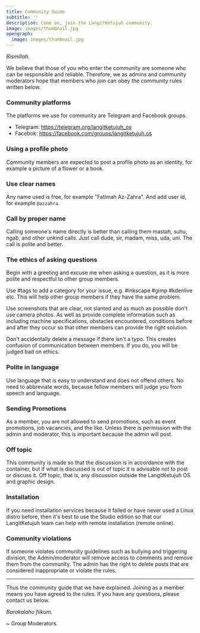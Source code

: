 ```yaml
---
title: Community Guide
subtitle: ''
description: Come on, join the LangitKetujuh community.
image: images/thumbnail.jpg
opengraph:
  image: images/thumbnail.jpg
---
```


_Bismillah._

We believe that those of you who enter the community are someone who can be responsible and reliable. Therefore, we as admins and community moderators hope that members who join can obey the community rules written below.

### Community platforms

The platforms we use for community are Telegram and Facebook groups.

- Telegram: https://telegram.org/langitketujuh_os
- Facebok: https://facebook.com/groups/langitketujuh.os

### Using a profile photo

Community members are expected to post a profile photo as an identity, for example a picture of a flower or a book.

### Use clear names

Any name used is free, for example "Fatimah Az-Zahra". And add user id, for example `@azzahra`.

### Call by proper name

Calling someone's name directly is better than calling them mastah, suhu, ngab, and other unkind calls. Just call dude, sir, madam, miss, uda, uni. The call is polite and better.

### The ethics of asking questions

Begin with a greeting and excuse me when asking a question, as it is more polite and respectful to other group members.

Use #tags to add a category for your issue, e.g. #inkscape #gimp #kdenlive etc. This will help other group members if they have the same problem.

Use screenshots that are clear, not slanted and as much as possible don't use camera photos. As well as provide complete information such as including machine specifications, obstacles encountered, conditions before and after they occur so that other members can provide the right solution.

Don't accidentally delete a message if there isn't a typo. This creates confusion of communication between members. If you do, you will be judged bad on ethics.

### Polite in language

Use language that is easy to understand and does not offend others. No need to abbreviate words, because fellow members will judge you from speech and language.

### Sending Promotions

As a member, you are not allowed to send promotions, such as event promotions, job vacancies, and the like. Unless there is permission with the admin and moderator, this is important because the admin will post.

### Off topic

This community is made so that the discussion is in accordance with the container, but if what is discussed is out of topic it is advisable not to post or discuss it. Off topic, that is, any discussion outside the LangitKetujuh OS and graphic design.

### Installation

If you need installation services because it failed or have never used a Linux distro before, then it's best to use the Studio edition so that our LangitKetujuh team can help with remote installation (remote online).

### Community violations

If someone violates community guidelines such as bullying and triggering division, the Admin/moderator will remove access to comments and remove them from the community. The admin has the right to delete posts that are considered inappropriate or violate the rules.

---
Thus the community guide that we have explained. Joining as a member means you have agreed to the rules. If you have any questions, please contact us below.

_Barakalahu fiikum._

~ Group Moderators.
